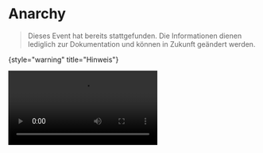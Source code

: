 # Anarchy

> Dieses Event hat bereits stattgefunden. Die Informationen dienen lediglich zur Dokumentation und können in Zukunft
> geändert werden.
>
{style="warning" title="Hinweis"}

<video src="https://www.youtube.com/watch?v=eJ3wrRLPGIs" />

> Das Event läuft vom **8.10.2023** um **17:00 Uhr** bis zum **15.10.2023** um **18:00 Uhr**.
> 

## Über das Event

Das Anarchy Event ist ein Event, bei dem es darum geht, in einer Welt ohne Regeln zu überleben. Das Event dauert 7 Tage
und es können maximal 200 Spieler
gleichzeitig auf der Welt spielen. Das Ziel ist es, so lange wie möglich zu überleben und die Welt zu erkunden.

## Zusätzliche Regeln

> Das bedeutet **fast** keine Regeln. Es handelt sich um einen Server, auf dem du dich frei entfalten kannst und
> Geschichten sowie Charaktere erschaffen kannst. **ABER** ...
>
{title="Anarchy:" style="note"}

1. **Cheating**: Verwende kein X-Ray, Hack-Clients oder andere Cheating-Tools. Ein fairer Wettbewerb und Spielspaß
   stehen im Vordergrund.
2. Das Erstellen von Lagmaschinen oder jegliche Handlungen, die den Server extrem beeinflussen und zum Crash führen
   könnten sind zu unterlassen. Es geht um Spaß, nicht um das Sabotieren des Erlebnisses für andere.

## Q&amp;A

{collapsible="true" default-state="collapsed"}
Wie lange läuft das Event?
: Das Event läuft vom **8.10.2023** um **17:00 Uhr** bis zum **15.10.2023** um **18:00 Uhr**.
